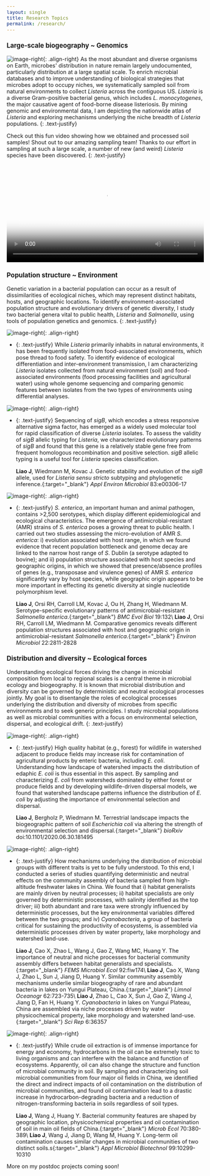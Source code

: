 ```yaml
---
layout: single
title: Research Topics
permalink: /research/
---
```


### Large-scale biogeography ~ Genomics

![image-right](/assets/images/Research/Slide1.png){: .align-right}
As the most abundant and diverse organisms on Earth, microbes' distribution in nature remain largely undocumented, particularly distribution at a large spatial scale. To enrich microbial databases and to improve understanding of biological strategies that microbes adopt to occupy niches, we systematically sampled soil from natural environments to collect _Listeria_ across the contiguous US. _Listeria_ is a diverse Gram-positive bacterial genus, which includes _L. monocytogenes_, the major causative agent of food-borne disease listeriosis. By mining genomic and environmental data, I am depicting the nationwide atlas of _Listeria_ and exploring mechanisms underlying the niche breadth of _Listeria_ populations. 
{: .text-justify}

Check out this fun video showing how we obtained and processed soil samples! Shout out to our amazing sampling team! Thanks to our effort in sampling at such a large scale, a number of new (and weird) _Listeria_ species have been discovered. 
{: .text-justify}

<video style="width:100%;" controls poster="/assets/images/Listeria_sampling_cover.jpg">
  <source src="/assets/videos/Listeria_sampling.webm" type="video/webm">
  <source src="/assets/videos/Listeria_sampling.mp4" type="video/mp4">
Your browser does not support displaying video. Please <a href="/assets/videos/Listeria_sampling.mp4">download</a>.
</video>

### Population structure ~ Environment 

Genetic variation in a bacterial population can occur as a result of dissimilarities of ecological niches, which may represent distinct habitats, hosts, and geographic locations. To identify environment-associated population structure and evolutionary drivers of genetic diversity, I study two bacterial genera vital to public health, _Listeria_ and _Salmonella_, using tools of population genetics and genomics.
{: .text-justify} 


![image-right](/assets/images/Research/Slide2.png){: .align-right}

*  {: .text-justify} While _Listeria_ primarily inhabits in natural environments, it has been frequently isolated from food-associated environments, which pose thread to food safety. To identify evidence of ecological differentiation and inter-environment transmission, I am characterizing _Listeria_ isolates collected from natural environment (soil) and food-associated environments (food processing facilities and agricultural water) using whole genome sequencing and comparing genomic features between isolates from the two types of environments using differential analyses. 


![image-right](/assets/images/Research/Slide3.png){: .align-right}

*  {: .text-justify} Sequencing of _sigB_, which encodes a stress responsive alternative sigma factor, has emerged as a widely used molecular tool for rapid classification of diverse _Listeria_ isolates. To assess the validity of _sigB_ allelic typing for _Listeria_, we characterized evolutionary patterns of _sigB_ and found that this gene is a relatively stable gene free from frequent homologous recombination and positive selection. _sigB_ allelic typing is a useful tool for _Listeria_ species classification. 

   __Liao J__, Wiedmann M, Kovac J. [Genetic stability and evolution of the _sigB_ allele, used for _Listeria sensu stricto_ subtyping and phylogenetic inference.](http://aem.asm.org/content/83/12/e00306-17.abstract){:target="_blank"} _Appl Environ Microbiol_ 83:e00306-17

![image-right](/assets/images/Research/Slide4.png){: .align-right}

*  {: .text-justify} _S. enterica_, an important human and animal pathogen, contains >2,500 serotypes, which display different epidemiological and ecological characteristics. The emergence of antimicrobial-resistant (AMR) strains of _S. enterica_ poses a growing threat to public health. I carried out two studies assessing the micro-evolution of AMR _S. enterica_: i) evolution associated with host range, in which we found evidence that recent population bottleneck and genome decay are linked to the narrow host range of _S_. Dublin (a serotype adapted to bovine); and ii) population structure associated with host species and geographic origins, in which we showed that presence/absence profiles of genes (e.g., transposase and virulence genes) of AMR _S. enterica_ significantly vary by host species, while geographic origin appears to be more important in effecting its genetic diversity at single nucleotide polymorphism level.

   __Liao J__, Orsi RH, Carroll LM, Kovac J, Ou H, Zhang H, Wiedmann M. [Serotype-specific evolutionary patterns of antimicrobial-resistant _Salmonella enterica_.](https://bmcevolbiol.biomedcentral.com/articles/10.1186/s12862-019-1457-5){:target="_blank"} _BMC Evol Biol_ 19:132\\
   __Liao J__, Orsi RH, Carroll LM, Wiedmann M. [Comparative genomics reveals different population structures associated with host and geographic origin in antimicrobial-resistant _Salmonella enterica_.](https://sfamjournals.onlinelibrary.wiley.com/doi/abs/10.1111/1462-2920.15014?af=R){:target="_blank"} _Environ Microbiol_ 22:2811-2828

### Distribution and diversity ~ Ecological forces

Understanding ecological forces driving the change in microbial composition from local to regional scales is a central theme in microbial ecology and biogeography. It is known that microbial distribution and diversity can be governed by deterministic and neutral ecological processes jointly. My goal is to disentangle the roles of ecological processes underlying the distribution and diversity of microbes from specific environments and to seek generic principles. I study microbial populations as well as microbial communities with a focus on environmental selection, dispersal, and ecological drift.
{: .text-justify} 

![image-right](/assets/images/Research/Slide5.png){: .align-right}

*  {: .text-justify} High quality habitat (e.g., forest) for wildlife in watershed adjacent to produce fields may increase risk for contamination of agricultural products by enteric bacteria, including _E. coli_. Understanding how landscape of watershed impacts the distribution of edaphic _E. coli_ is thus essential in this aspect. By sampling and characterizing _E. coli_ from watersheds dominated by either forest or produce fields and by developing wildlife-driven dispersal models, we found that watershed landscape patterns influence the distribution of _E. coli_ by adjusting the importance of environmental selection and dispersal. 

   __Liao J__, Bergholz P, Wiedmann M. [Terrestrial landscape impacts the biogeographic pattern of soil _Escherichia coli_ via altering the strength of environmental selection and dispersal.](https://www.biorxiv.org/content/10.1101/2020.06.30.181495v1.abstract){:target="_blank"} _bioRxiv_ doi:10.1101/2020.06.30.181495

![image-right](/assets/images/Research/Slide6.png){: .align-right}

*  {: .text-justify} How mechanisms underlying the distribution of microbial groups with different traits is yet to be fully understood. To this end, I conducted a series of studies quantifying deterministic and neutral effects on the community assembly of bacteria sampled from high-altitude freshwater lakes in China. We found that i) habitat generalists are mainly driven by neutral processes; ii) habitat specialists are only governed by deterministic processes, with salinity identified as the top driver; iii) both abundant and rare taxa were strongly influenced by deterministic processes, but the key environmental variables differed between the two groups; and iv) _Cyanobacteria_, a group of bacteria critical for sustaining the productivity of ecosystems, is assembled via deterministic processes driven by water property, lake morphology and watershed land-use. 

   __Liao J__, Cao X, Zhao L, Wang J, Gao Z, Wang MC, Huang Y. [The importance of neutral and niche processes for bacterial community assembly differs between habitat generalists and specialists.](http://dx.doi.org/10.1093/femsec/fiw174){:target="_blank"} _FEMS Microbiol Ecol_ 92:fiw174\\
   __Liao J__, Cao X, Wang J, Zhao L, Sun J, Jiang D, Huang Y. [Similar community assembly mechanisms underlie similar biogeography of rare and abundant bacteria in lakes on Yungui Plateau, China.](http://onlinelibrary.wiley.com/doi/10.1002/lno.10455/full){:target="_blank"} _Limnol Oceanogr_ 62:723-735\\
   __Liao J__, Zhao L, Cao X, Sun J, Gao Z, Wang J, Jiang D, Fan H, Huang Y. [_Cyanobacteria_ in lakes on Yungui Plateau, China are assembled via niche processes driven by water physicochemical property, lake morphology and watershed land-use.](http://dx.doi.org/10.1038/srep36357){:target="_blank"} _Sci Rep_ 6:36357 

![image-right](/assets/images/Research/Slide7.png){: .align-right}

*  {: .text-justify} While crude oil extraction is of immense importance for energy and economy, hydrocarbons in the oil can be extremely toxic to living organisms and can interfere with the balance and function of ecosystems. Apparently, oil can also change the structure and function of microbial community in soil. By sampling and characterizing soil microbial communities from four major oil fields in China, we identified the direct and indirect impacts of oil contamination on the distribution of microbial communities, and found oil contamination lead to a drastic increase in hydrocarbon-degrading bacteria and a reduction of nitrogen-transforming bacteria in soils regardless of soil types.

   __Liao J__, Wang J, Huang Y. [Bacterial community features are shaped by geographic location, physicochemical properties and oil contamination of soil in main oil fields of China.](http://dx.doi.org/10.1007/s00248-015-0572-0){:target="_blank"} _Microb Ecol_ 70:380-389\\
   __Liao J__, Wang J, Jiang D, Wang M, Huang Y. [Long-term oil contamination causes similar changes in microbial communities of two distinct soils.s](http://dx.doi.org/10.1007/s00253-015-6880-y){:target="_blank"} _Appl Microbiol Biotechnol_ 99:10299-10310

More on my postdoc projects coming soon!

<style type="text/css">
	a {
		text-decoration: none;
	}
	body {
		font-size: 90%;
	}
</style>
